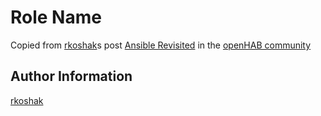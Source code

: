 Role Name
=========

Copied from [rkoshak](https://github.com/rkoshak)s post [Ansible Revisited](https://community.openhab.org/t/ansible-revisited/105754) in the [openHAB community](https://community.openhab.org)


Author Information
------------------

[rkoshak](https://github.com/rkoshak)
